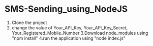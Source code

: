 # SMS-Sending_using_NodeJS

1. Clone the project 
2. change the value of Your_API_Key, Your_API_Key_Secret, Your_Registered_Mobile_Number
3.Download node_modules using "npm install"
4.run the application using "node index.js"
